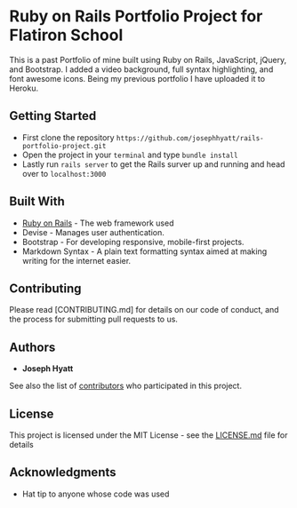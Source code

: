 # Ruby on Rails Portfolio Project for Flatiron School

This is a past Portfolio of mine built using Ruby on Rails, JavaScript, jQuery, and Bootstrap. I added a video background, full syntax highlighting, and font awesome icons. Being my previous portfolio I have uploaded it to Heroku.

## Getting Started

* First clone the repository `https://github.com/josephhyatt/rails-portfolio-project.git`
* Open the project in your `terminal` and type `bundle install`
* Lastly run `rails server` to get the Rails surver up and running and head over to `localhost:3000`

## Built With

* [Ruby on Rails](https://rubyonrails.org/) - The web framework used
* Devise - Manages user authentication.
* Bootstrap - For developing responsive, mobile-first projects. 
* Markdown Syntax - A plain text formatting syntax aimed at making writing for the internet easier.

## Contributing

Please read [CONTRIBUTING.md] for details on our code of conduct, and the process for submitting pull requests to us.

## Authors

* **Joseph Hyatt**

See also the list of [contributors](https://github.com/your/project/contributors) who participated in this project.

## License

This project is licensed under the MIT License - see the [LICENSE.md](LICENSE.md) file for details

## Acknowledgments

* Hat tip to anyone whose code was used
